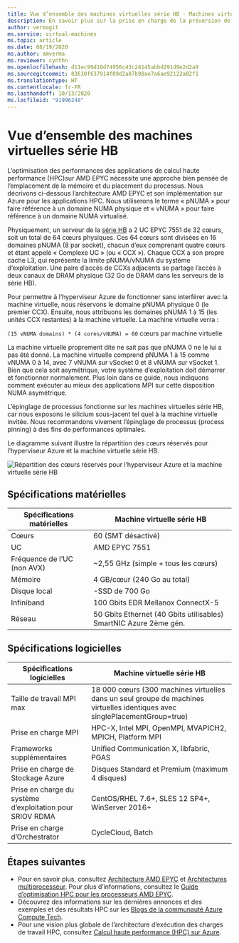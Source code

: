 ```yaml
---
title: Vue d’ensemble des machines virtuelles série HB - Machines virtuelles Azure | Microsoft Docs
description: En savoir plus sur la prise en charge de la préversion de la taille de machine virtuelle série HB dans Azure.
author: vermagit
ms.service: virtual-machines
ms.topic: article
ms.date: 08/19/2020
ms.author: amverma
ms.reviewer: cynthn
ms.openlocfilehash: d11ec99d10d74956c43c24145abbd291d9e2d2a9
ms.sourcegitcommit: 83610f637914f09d2a87b98ae7a6ae92122a02f1
ms.translationtype: HT
ms.contentlocale: fr-FR
ms.lasthandoff: 10/13/2020
ms.locfileid: "91996248"
---
```

# <a name="hb-series-virtual-machines-overview"></a>Vue d’ensemble des machines virtuelles série HB

L’optimisation des performances des applications de calcul haute performance (HPC)sur AMD EPYC nécessite une approche bien pensée de l’emplacement de la mémoire et du placement du processus. Nous décrivons ci-dessous l’architecture AMD EPYC et son implémentation sur Azure pour les applications HPC. Nous utiliserons le terme « pNUMA » pour faire référence à un domaine NUMA physique et « vNUMA » pour faire référence à un domaine NUMA virtualisé.

Physiquement, un serveur de la [série HB](../../hb-series.md) a 2 UC EPYC 7551 de 32 cœurs, soit un total de 64 cœurs physiques. Ces 64 cœurs sont divisées en 16 domaines pNUMA (8 par socket), chacun d’eux comprenant quatre cœurs et étant appelé « Complexe UC » (ou « CCX »). Chaque CCX a son propre cache L3, qui représente la limite pNUMA/vNUMA du système d’exploitation. Une paire d’accès de CCXs adjacents se partage l’accès à deux canaux de DRAM physique (32 Go de DRAM dans les serveurs de la série HB).

Pour permettre à l’hyperviseur Azure de fonctionner sans interférer avec la machine virtuelle, nous réservons le domaine pNUMA physique 0 (le premier CCX). Ensuite, nous attribuons les domaines pNUMA 1 à 15 (les unités CCX restantes) à la machine virtuelle. La machine virtuelle verra :

`(15 vNUMA domains) * (4 cores/vNUMA) = 60` cœurs par machine virtuelle

La machine virtuelle proprement dite ne sait pas que pNUMA 0 ne le lui a pas été donné. La machine virtuelle comprend pNUMA 1 à 15 comme vNUMA 0 à 14, avec 7 vNUMA sur vSocket 0 et 8 vNUMA sur vSocket 1. Bien que cela soit asymétrique, votre système d’exploitation doit démarrer et fonctionner normalement. Plus loin dans ce guide, nous indiquons comment exécuter au mieux des applications MPI sur cette disposition NUMA asymétrique.

L’épinglage de processus fonctionne sur les machines virtuelles série HB, car nous exposons le silicium sous-jacent tel quel à la machine virtuelle invitée. Nous recommandons vivement l’épinglage de processus (process pinning) à des fins de performances optimales.

Le diagramme suivant illustre la répartition des cœurs réservés pour l’hyperviseur Azure et la machine virtuelle série HB.

![Répartition des cœurs réservés pour l’hyperviseur Azure et la machine virtuelle série HB](./media/hb-series-overview/segregation-cores.png)

## <a name="hardware-specifications"></a>Spécifications matérielles

| Spécifications matérielles                | Machine virtuelle série HB                     |
|----------------------------------|----------------------------------|
| Cœurs                            | 60 (SMT désactivé)                |
| UC                              | AMD EPYC 7551                    |
| Fréquence de l’UC (non AVX)          | ~2,55 GHz (simple + tous les cœurs)   |
| Mémoire                           | 4 GB/cœur (240 Go au total)         |
| Disque local                       | -SSD de 700 Go                       |
| Infiniband                       | 100 Gbits EDR Mellanox ConnectX-5 |
| Réseau                          | 50 Gbits Ethernet (40 Gbits utilisables) SmartNIC Azure 2ème gén. |

## <a name="software-specifications"></a>Spécifications logicielles

| Spécifications logicielles           |Machine virtuelle série HB           |
|-----------------------------|-----------------------|
| Taille de travail MPI max            | 18 000 cœurs (300 machines virtuelles dans un seul groupe de machines virtuelles identiques avec singlePlacementGroup=true)  |
| Prise en charge MPI                 | HPC-X, Intel MPI, OpenMPI, MVAPICH2, MPICH, Platform MPI  |
| Frameworks supplémentaires       | Unified Communication X, libfabric, PGAS |
| Prise en charge de Stockage Azure       | Disques Standard et Premium (maximum 4 disques) |
| Prise en charge du système d’exploitation pour SRIOV RDMA   | CentOS/RHEL 7.6+, SLES 12 SP4+, WinServer 2016+  |
| Prise en charge d’Orchestrator        | CycleCloud, Batch  |

## <a name="next-steps"></a>Étapes suivantes

- Pour en savoir plus, consultez [Architecture AMD EPYC](https://bit.ly/2Epv3kC) et [Architectures multiprocesseur](https://bit.ly/2GpQIMb). Pour plus d’informations, consultez le [Guide d’optimisation HPC pour les processeurs AMD EPYC](https://bit.ly/2T3AWZ9).
- Découvrez des informations sur les dernières annonces et des exemples et des résultats HPC sur les [Blogs de la communauté Azure Compute Tech](https://techcommunity.microsoft.com/t5/azure-compute/bg-p/AzureCompute).
- Pour une vision plus globale de l’architecture d’exécution des charges de travail HPC, consultez [Calcul haute performance (HPC) sur Azure](/azure/architecture/topics/high-performance-computing/).
